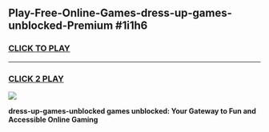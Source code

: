 
## Play-Free-Online-Games-dress-up-games-unblocked-Premium #1i1h6
<h3>
<a href="https://premium.freeplayer.one?title=dress-up-games-unblocked&ref=8M">CLICK TO PLAY</a></h3>
<hr>

<h3>
<a href="https://premium.freeplayer.one?title=dress-up-games-unblocked&ref=8M">CLICK 2 PLAY</a>
  
</h3>

<a href="https://premium.freeplayer.one?title=dress-up-games-unblocked&ref=8M"><img src="https://clearcache.store/games.png"></a>


**dress-up-games-unblocked games unblocked: Your Gateway to Fun and Accessible Online Gaming**
